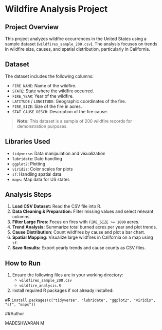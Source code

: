 # Wildfire Analysis Project

## Project Overview
This project analyzes wildfire occurrences in the United States using a sample dataset (`wildfires_sample_200.csv`). The analysis focuses on trends in wildfire size, causes, and spatial distribution, particularly in California.

## Dataset
The dataset includes the following columns:

- `FIRE_NAME`: Name of the wildfire.
- `STATE`: State where the wildfire occurred.
- `FIRE_YEAR`: Year of the wildfire.
- `LATITUDE` / `LONGITUDE`: Geographic coordinates of the fire.
- `FIRE_SIZE`: Size of the fire in acres.
- `STAT_CAUSE_DESCR`: Description of the fire cause.

> **Note:** This dataset is a sample of 200 wildfire records for demonstration purposes.

## Libraries Used
- `tidyverse`: Data manipulation and visualization
- `lubridate`: Date handling
- `ggplot2`: Plotting
- `viridis`: Color scales for plots
- `sf`: Handling spatial data
- `maps`: Map data for US states

## Analysis Steps
1. **Load CSV Dataset:** Read the CSV file into R.
2. **Data Cleaning & Preparation:** Filter missing values and select relevant columns.
3. **Filter Large Fires:** Focus on fires with `FIRE_SIZE >= 1000` acres.
4. **Trend Analysis:** Summarize total burned acres per year and plot trends.
5. **Cause Distribution:** Count wildfires by cause and plot a bar chart.
6. **Spatial Mapping:** Visualize large wildfires in California on a map using `sf`.
7. **Save Results:** Export yearly trends and cause counts as CSV files.

## How to Run
1. Ensure the following files are in your working directory:
   - `wildfires_sample_200.csv`
   - `wildfire_analysis.R`
2. Install required R packages if not already installed:

#R
`install.packages(c("tidyverse", "lubridate", "ggplot2", "viridis", "sf", "maps"))`



##Author

MADESHWARAN M
